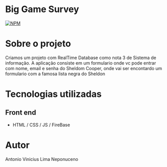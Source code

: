 # Big Game Survey 
[![NPM](https://img.shields.io/npm/l/react)](https://github.com/VinnyNepo/Formulario-com-Realtime/blob/main/LICENSE) 

# Sobre o projeto

Criamos um projeto com RealTime Database como nota 3 de Sistema de informação.
A aplicação consiste em um formulario onde vc pode entrar com nome, email e senha do Sheldom Cooper, onde vai ser encontardo um formulario com a famosa lista negra do Sheldon

# Tecnologias utilizadas
## Front end
- HTML / CSS / JS / FireBase

# Autor
Antonio Vinicius Lima Neponuceno

